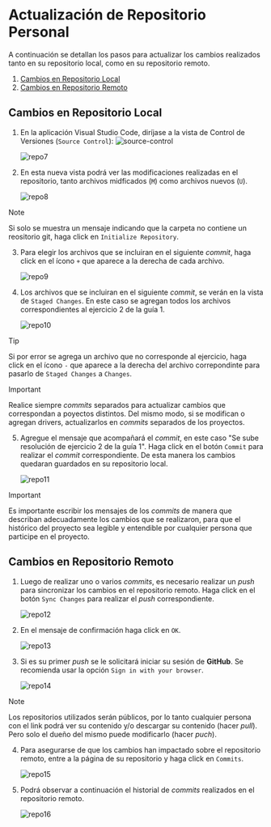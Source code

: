 # Actualización de Repositorio Personal

A continuación se detallan los pasos para actualizar los cambios realizados tanto en su repositorio local, como en su repositorio remoto.

1. [Cambios en Repositorio Local](#cambios-en-repositorio-local)
2. [Cambios en Repositorio Remoto](#cambios-en-repositorio-remoto)

## Cambios en Repositorio Local

1. En la aplicación Visual Studio Code, diríjase a la vista de Control de Versiones (`Source Control`): ![source-control](https://raw.githubusercontent.com/microsoft/vscode-icons/2ca0f3225c1ecd16537107f60f109317fcfc3eb0/icons/dark/source-control.svg)

    ![repo7](./imágenes/repo7.png)

2. En esta nueva vista podrá ver las modificaciones realizadas en el repositorio, tanto archivos midficados (`M`) como archivos nuevos (`U`).

    ![repo8](./imágenes/repo8.png)

> [!NOTE]
> Si solo se muestra un mensaje indicando que la carpeta no contiene un reositorio git, haga click en `Initialize Repository`.

3. Para elegir los archivos que se incluiran en el siguiente *commit*, haga click en el ícono `+` que aparece a la derecha de cada archivo.

    ![repo9](./imágenes/repo9.png)

4. Los archivos que se incluiran en el siguiente *commit*, se verán en la vista de `Staged Changes`. En este caso se agregan todos los archivos correspondientes al ejercicio 2 de la guía 1.

    ![repo10](./imágenes/repo10.png)

> [!TIP]
> Si por error se agrega un archivo que no corresponde al ejercicio, haga click en el ícono `-` que aparece a la derecha del archivo correpondinte para pasarlo de `Staged Changes` a `Changes`.

> [!IMPORTANT]
> Realice siempre *commits* separados para actualizar cambios que correspondan a poyectos distintos. Del mismo modo, si se modifican o agregan drivers, actualizarlos en *commits* separados de los proyectos.

5. Agregue el mensaje que acompañará el *commit*, en este caso "Se sube resolución de ejercicio 2 de la guía 1". Haga click en el botón `Commit` para realizar el *commit* correspondiente. De esta manera los cambios quedaran guardados en su repositorio local.

    ![repo11](./imágenes/repo11.png)

> [!IMPORTANT]
> Es importante escribir los mensajes de los *commits* de manera que describan adecuadamente los cambios que se realizaron, para que el histórico del proyecto sea legible y entendible por cualquier persona que participe en el proyecto.

## Cambios en Repositorio Remoto

1. Luego de realizar uno o varios *commits*, es necesario realizar un *push* para sincronizar los cambios en el repositorio remoto. Haga click en el botón `Sync Changes` para realizar el *push* correspondiente.

    ![repo12](./imágenes/repo12.png)

2. En el mensaje de confirmación haga click en `OK`.

    ![repo13](./imágenes/repo13.png)

3. Si es su primer *push* se le solicitará iniciar su sesión de **GitHub**. Se recomienda usar la opción `Sign in with your browser`.

    ![repo14](./imágenes/repo14.png)

> [!NOTE]
> Los repositorios utilizados serán públicos, por lo tanto cualquier persona con el link podrá ver su contenido y/o descargar su contenido (hacer *pull*). Pero solo el dueño del mismo puede modificarlo (hacer *puch*).

4. Para asegurarse de que los cambios han impactado sobre el repositorio remoto, entre a la página de su repositorio y haga click en `Commits`.

    ![repo15](./imágenes/repo15.png)

5. Podrá observar a continuación el historial de *commits* realizados en el repositorio remoto.

    ![repo16](./imágenes/repo16.png)
